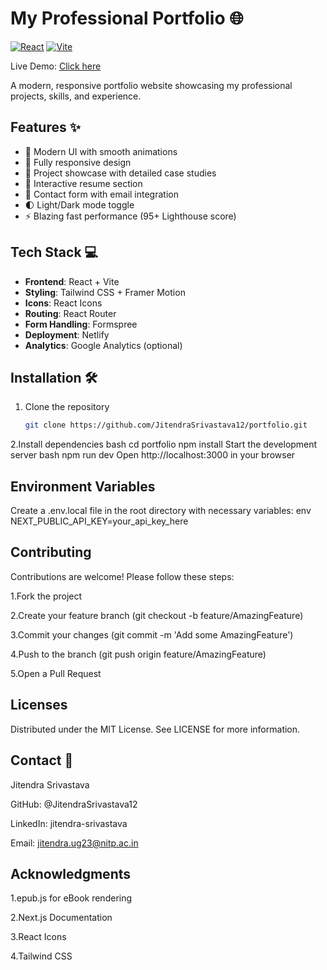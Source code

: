 # My Professional Portfolio 🌐
[![React](https://img.shields.io/badge/React-20232A?style=flat&logo=react)](https://reactjs.org/)
[![Vite](https://img.shields.io/badge/Vite-B73BFE?style=flat&logo=vite)](https://vitejs.dev/)

Live Demo:  [Click here](https://mellifluous-kangaroo-8065e1.netlify.app/)
 <!-- Add actual screenshot -->

A modern, responsive portfolio website showcasing my professional projects, skills, and experience.

## Features ✨

- 🎨 Modern UI with smooth animations
- 📱 Fully responsive design
- 📂 Project showcase with detailed case studies
- 📝 Interactive resume section
- 📧 Contact form with email integration
- 🌓 Light/Dark mode toggle
- ⚡ Blazing fast performance (95+ Lighthouse score)

## Tech Stack 💻

- **Frontend**: React + Vite
- **Styling**: Tailwind CSS + Framer Motion
- **Icons**: React Icons
- **Routing**: React Router
- **Form Handling**: Formspree
- **Deployment**: Netlify
- **Analytics**: Google Analytics (optional)

## Installation 🛠️

1. Clone the repository
   ```bash
   git clone https://github.com/JitendraSrivastava12/portfolio.git
2.Install dependencies
bash
cd portfolio
npm install
Start the development server
bash
npm run dev
Open http://localhost:3000 in your browser

## Environment Variables
Create a .env.local file in the root directory with necessary variables:
env
NEXT_PUBLIC_API_KEY=your_api_key_here
## Contributing
Contributions are welcome! Please follow these steps:

1.Fork the project

2.Create your feature branch (git checkout -b feature/AmazingFeature)

3.Commit your changes (git commit -m 'Add some AmazingFeature')

4.Push to the branch (git push origin feature/AmazingFeature)

5.Open a Pull Request

## Licenses
Distributed under the MIT License. See LICENSE for more information.


## Contact 📧
Jitendra Srivastava

GitHub: @JitendraSrivastava12

LinkedIn: jitendra-srivastava

Email: jitendra.ug23@nitp.ac.in

## Acknowledgments
1.epub.js for eBook rendering

2.Next.js Documentation

3.React Icons

4.Tailwind CSS

